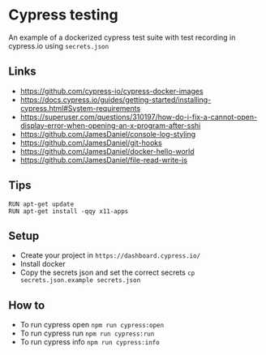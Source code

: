 # Cypress testing

An example of a dockerized cypress test suite with test recording in cypress.io using `secrets.json`

## Links

 - https://github.com/cypress-io/cypress-docker-images
 - https://docs.cypress.io/guides/getting-started/installing-cypress.html#System-requirements
 - https://superuser.com/questions/310197/how-do-i-fix-a-cannot-open-display-error-when-opening-an-x-program-after-sshi
 - https://github.com/JamesDaniel/console-log-styling
 - https://github.com/JamesDaniel/git-hooks
 - https://github.com/JamesDaniel/docker-hello-world
 - https://github.com/JamesDaniel/file-read-write-js

## Tips

```
RUN apt-get update
RUN apt-get install -qqy x11-apps
```

## Setup

 - Create your project in `https://dashboard.cypress.io/`
 - Install docker
 - Copy the secrets json and set the correct secrets `cp secrets.json.example secrets.json`

## How to

 - To run cypress open `npm run cypress:open`
 - To run cypress run `npm run cypress:run`
 - To run cypress info `npm run cypress:info`
